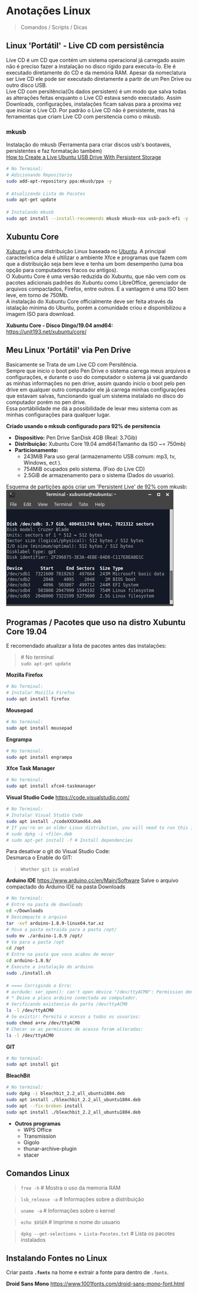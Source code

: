 Anotações Linux
===========================
>Comandos / Scripts / Dicas

## Linux 'Portátil' - Live CD com persistência
Live CD é um CD que contém um sistema operacional já carregado assim não é preciso fazer a instalação no disco rígido para executa-lo. Ele é executado diretamente do CD e da memória RAM. Apesar da nomeclatura ser Live CD ele pode ser executado diretamente a partir de um Pen Drive ou outro disco USB.  
Live CD com persitência(Os dados persistem) é um modo que salva todas as alterações feitas enquanto o Live CD estava sendo executado. Assim Downloads, configurações, instalações ficam salvas para a proxima vez que iniciar o Live CD. Por padrão o Live CD não é persistente, mas há ferramentas que criam Live CD com persitencia como o mkusb.  

### mkusb
Instalação do mkusb (Ferramenta para criar discos usb's bootaveis,  persistentes e faz formatação também)  
[How to Create a Live Ubuntu USB Drive With Persistent Storage](https://www.howtogeek.com/howto/14912/create-a-persistent-bootable-ubuntu-usb-flash-drive/ "Tutorial sobre como criar um Live USB linux com persistencia.")

```sh
# No Terminal:
# Adicionando Repositorio
sudo add-apt-repository ppa:mkusb/ppa -y

# Atualizando Lista de Pacotes
sudo apt-get update

# Instalando mkusb
sudo apt install --install-recommends mkusb mkusb-nox usb-pack-efi -y
```

## Xubuntu Core
[Xubuntu](https://xubuntu.org/) é uma distribuição Linux baseada no [Ubuntu](https://ubuntu.com/). A principal caracteristica dela é ultilizar o ambiente Xfce e programas que fazem com que a distribuição seja bem leve e tenha um bom desempenho (uma boa opção para computadores fracos ou antigos).  
O Xubuntu Core é uma versão reduzida do Xubuntu, que não vem com os pacotes adicionais padrões do Xubuntu como LibreOffice, gerenciador de arquivos compactados, Firefox, entre outros. E a vantagem é uma ISO bem leve, em torno de 750Mb.  
A instalação do Xubuntu Core officialmente deve ser feita através da istalação minima do Ubuntu, porém a comunidade criou e disponibilizou a imagem ISO para download.  

**Xubuntu Core - Disco Dingo/19.04 amd64:** <https://unit193.net/xubuntu/core/>

## Meu Linux 'Portátil' via Pen Drive
Basicamente se Trata de um Live CD com Persitência.  
Sempre que inicio o boot pelo Pen Drive o sistema carrega meus arquivos e configurações, e durante o uso do computador o sistema já vai guardando as minhas informações no pen drive, assim quando inicio o boot pelo pen drive em qualquer outro computador ele já carrega minhas configurações que estavam salvas, funcionando igual um sistema instalado no disco do computador porém no pen drive.  
Essa portábilidade me dá a possibilidade de levar meu sistema com as minhas configurações para qualquer lugar.  

**Criado usando o mksub configurado para 92% de persitencia**

* **Dispositivo:** Pen Drive SanDisk 4GB (Real: 3.7Gib)
* **Distribuição:** Xubuntu Core 19.04 amd64(Tamanho da ISO ~= 750mb)
* **Particionamento:**
  * 243MiB Para uso geral (armazenamento USB comum: mp3, tv, Windows, ect ).
  * 754MiB ocupados pelo sistema. (Fixo do Live CD)
  * 2.5GiB de armazenamento para o sistema (Dados do usuario).

Esquema de partições após criar um 'Persistent Live' de 92% com mkusb:  
![Screenshot Partições 'Persistent Live'](https://raw.githubusercontent.com/guilhermerodrigues680/linux-anotacoes/master/particionamento-xubuntu-core.png "Screenshot | sudo fdisk -l")  

## Programas / Pacotes que uso na distro Xubuntu Core 19.04
E recomendado atualizar a lista de pacotes antes das instalações:
> \# No terminal  
>`sudo apt-get update`

**Mozilla Firefox**
```sh
# No Terminal:
# Instalar Mozilla Firefox
sudo apt install firefox
```

**Mousepad**
```sh
# No terminal:
sudo apt install mousepad
```

**Engrampa**
```sh
# No terminal:
sudo apt install engrampa
```

**Xfce Task Manager**
```sh
# No terminal:
sudo apt install xfce4-taskmanager
```

**Visual Studio Code** <https://code.visualstudio.com/>
```sh
# No Terminal:
# Instalar Visual Studio Code
sudo apt install ./codeXXXXamd64.deb
# If you're on an older Linux distribution, you will need to run this instead:
# sudo dpkg -i <file>.deb
# sudo apt-get install -f # Install dependencies
```
Para desativar o git do Visual Studio Code:  
Desmarca o Enable do GIT: 
>`Whether git is enabled`


**Arduino IDE** <https://www.arduino.cc/en/Main/Software>
Salve o arquivo compactado do Arduino IDE na pasta Downloads
```sh
# No terminal:
# Entre na pasta de downloads
cd ~/Downloads
# Descompacte o arquivo
tar -xvf arduino-1.8.9-linux64.tar.xz
# Mova a pasta extraida para a pasta /opt/
sudo mv ./arduino-1.8.9 /opt/
# Va para a pasta /opt
cd /opt
# Entre na pasta que voce acabou de mover
cd arduino-1.8.9/
# Execute a instalação do arduino
sudo ./install.sh

# ==== Corrigindo o Erro:
# avrdude: ser_open(): can't open device "/dev/ttyACM0": Permission denied
# * Deixe a placa arduino conectada ao computador.
# Verificando existencia da porta /dev/ttyACM0
ls -l /dev/ttyACM0
# Se existir: Permita o acesso a todos os usuarios:
sudo chmod a+rw /dev/ttyACM0
# Checar se as permissoes de acesso foram alteradas:
ls -l /dev/ttyACM0
```

**GIT**
```sh
# No terminal:
sudo apt install git
```

**BleachBit**
```sh
# No terminal:
sudo dpkg -i bleachbit_2.2_all_ubuntu1804.deb 
sudo apt install ./bleachbit_2.2_all_ubuntu1804.deb 
sudo apt --fix-broken install
sudo apt install ./bleachbit_2.2_all_ubuntu1804.deb 
```

* **Outros programas**
  * WPS Office
  * Transmission
  * Gigolo
  * thunar-archive-plugin
  * stacer

## Comandos Linux
>`free -h` \# Mostra o uso da memoria RAM  

>`lsb_release -a` \# Informações sobre a distribuição  

>`uname -a` \# Informações sobre o kernel  

>`echo $USER` \# Imprime o nome do usuario  

>`dpkg --get-selections > Lista-Pacotes.txt` \# Lista os pacotes instalados  

## Instalando Fontes no Linux
Criar pasta **`.fonts`** na home e extrair a fonte para dentro de `.fonts`.  

**Droid Sans Mono** <https://www.1001fonts.com/droid-sans-mono-font.html>